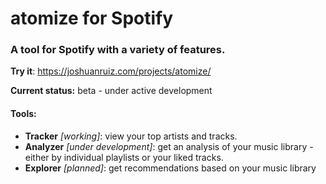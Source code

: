 # atomize for Spotify
### A tool for Spotify with a variety of features.

**Try it**: https://joshuanruiz.com/projects/atomize/

**Current status:** beta - under active development

#### Tools:
* **Tracker** _[working]_: view your top artists and tracks.
* **Analyzer** _[under development]_: get an analysis of your music library - either by individual playlists or your liked tracks.
* **Explorer** _[planned]_: get recommendations based on your music library
